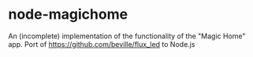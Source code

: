 # node-magichome
An (incomplete) implementation of the functionality of the "Magic Home" app. Port of https://github.com/beville/flux_led to Node.js
